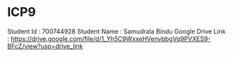 # ICP9
Student Id : 700744928
Student Name : Samudrala Bindu
Google Drive Link : https://drive.google.com/file/d/1_Yh5C9WxxeHVenvbbgVq9PVXES9-BFcZ/view?usp=drive_link
